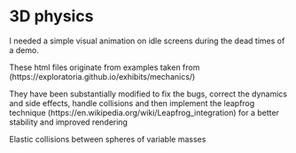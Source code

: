 # 3D physics

<p>I needed a simple visual animation on idle screens during the dead times of a demo.</p>

<p>These html files originate from examples taken from (https://exploratoria.github.io/exhibits/mechanics/) </p>

<p>They have been substantially modified to fix the bugs, correct the dynamics and side effects, handle
collisions and then implement the leapfrog technique (https://en.wikipedia.org/wiki/Leapfrog_integration)
for a better stability and improved rendering</p>

<p><a https://boutoukoat.github.io/elastic-collisions-in-3d.html>Elastic collisions<a> between spheres of variable masses<br></p>





